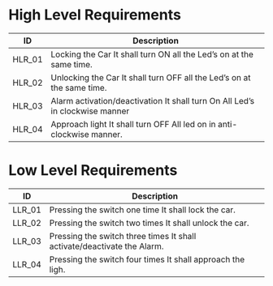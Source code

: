 # High Level Requirements

|ID	| Description |
| --- | --- |
|HLR_01|	Locking the Car	It shall turn ON all the Led’s on at the same time.|
|HLR_02	|Unlocking the Car	It shall turn OFF all the Led’s on at the same time.|
|HLR_03	|Alarm activation/deactivation	It shall turn On All Led’s in clockwise manner|
|HLR_04	|Approach light	It shall turn OFF All led on in anti-clockwise manner.|

#	Low Level Requirements

|ID|	Description|
| --- | --- |
|LLR_01|	Pressing the switch one time	It shall lock the car.|
|LLR_02|	Pressing the switch two times	It shall unlock the car.|
|LLR_03	|Pressing the switch three times	It shall activate/deactivate the Alarm.|
|LLR_04	|Pressing the switch four times	It shall approach the ligh.|
